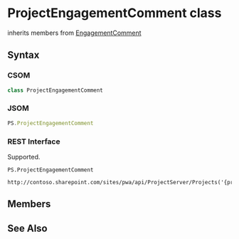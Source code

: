 [comment]: # (Name:ProjectEngagementComment)
[comment]: # (Name:Microsoft.ProjectServer.ProjectEngagementComment)
[comment]: # (Type:class)
[comment]: # (Status:Verified)

# <a name="name"></a>ProjectEngagementComment class

inherits members from [EngagementComment](EngagementComment.md)<br/>

<a name="description"></a>

## <a name="syntax"></a>Syntax

### CSOM

```cs
class ProjectEngagementComment 
```
### JSOM

```javascript
PS.ProjectEngagementComment
```
### REST Interface

Supported.

```
PS.ProjectEngagementComment

http://contoso.sharepoint.com/sites/pwa/api/ProjectServer/Projects('{projectid}')/Engagements('{engagementid}')/Comments('{commentId}')
```

## <a name="members"></a>Members

## <a name="seeAlso"></a>See Also

